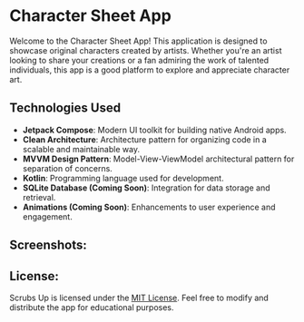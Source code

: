 # Character Sheet App

Welcome to the Character Sheet App! This application is designed to showcase original characters created by artists. Whether you're an artist looking to share your creations or a fan admiring the work of talented individuals, this app is a good platform to explore and appreciate character art.

## Technologies Used

- **Jetpack Compose**: Modern UI toolkit for building native Android apps.
- **Clean Architecture**: Architecture pattern for organizing code in a scalable and maintainable way.
- **MVVM Design Pattern**: Model-View-ViewModel architectural pattern for separation of concerns.
- **Kotlin**: Programming language used for development.
- **SQLite Database (Coming Soon)**: Integration for data storage and retrieval.
- **Animations (Coming Soon)**: Enhancements to user experience and engagement.
  
## Screenshots:

## License:
Scrubs Up is licensed under the [MIT License](LICENSE). Feel free to modify and distribute the app for educational purposes.
